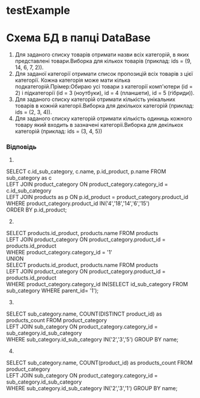 # testExample
# Схема БД в папці DataBase
1. Для заданого списку товарів отримати назви всіх категорій, в яких представлені товари.Виборка для кількох товарів (приклад: ids = (9, 14, 6, 7, 2)). 
2. Для заданої категорії отримати список пропозицій всіх товарів з цієї категорії. Кожна категорія може мати кілька подкатегорій.Прімер:Обираю усі товари з категорії комп'ютери (id = 2) і підкатегорії (id = 3 (ноутбуки), id = 4 (планшети), id = 5 (гібриди)).
3. Для заданого списку категорій отримати кількість унікальних товарів в кожній категоріі.Виборка для декількох категорій (приклад: ids = (2, 3, 4)).
4. Для заданого списку категорій отримати кількість одиниць кожного товару який входить в зазначені категоріі.Виборка для декількох категорій (приклад: ids = (3, 4, 5))


### Відповідь ######

1)
SELECT c.id_sub_category, c.name, p.id_product, p.name FROM sub_category as c </br>
LEFT JOIN product_category ON product_category.category_id = c.id_sub_category </br>
LEFT JOIN products as p ON p.id_product = product_category.product_id </br>
WHERE product_category.product_id IN('4','18','14','6','15') </br>
ORDER BY p.id_product;</br>


2)
SELECT products.id_product, products.name FROM products </br>
LEFT JOIN product_category ON product_category.product_id = products.id_product </br>
WHERE product_category.category_id = '1' </br>
UNION </br>
SELECT products.id_product, products.name FROM products </br>
LEFT JOIN product_category ON product_category.product_id = products.id_product </br>
WHERE product_category.category_id IN(SELECT id_sub_category FROM sub_category WHERE parent_id= '1');</br>

3)
SELECT sub_category.name, COUNT(DISTINCT product_id) as products_count FROM product_category</br>
LEFT JOIN sub_category ON product_category.category_id = sub_category.id_sub_category </br>
WHERE sub_category.id_sub_category IN('2','3','5') GROUP BY name;</br>

4)
SELECT sub_category.name, COUNT(product_id) as products_count FROM product_category </br>
LEFT JOIN sub_category ON product_category.category_id = sub_category.id_sub_category </br>
WHERE sub_category.id_sub_category IN('2','3','1') GROUP BY name;</br>
